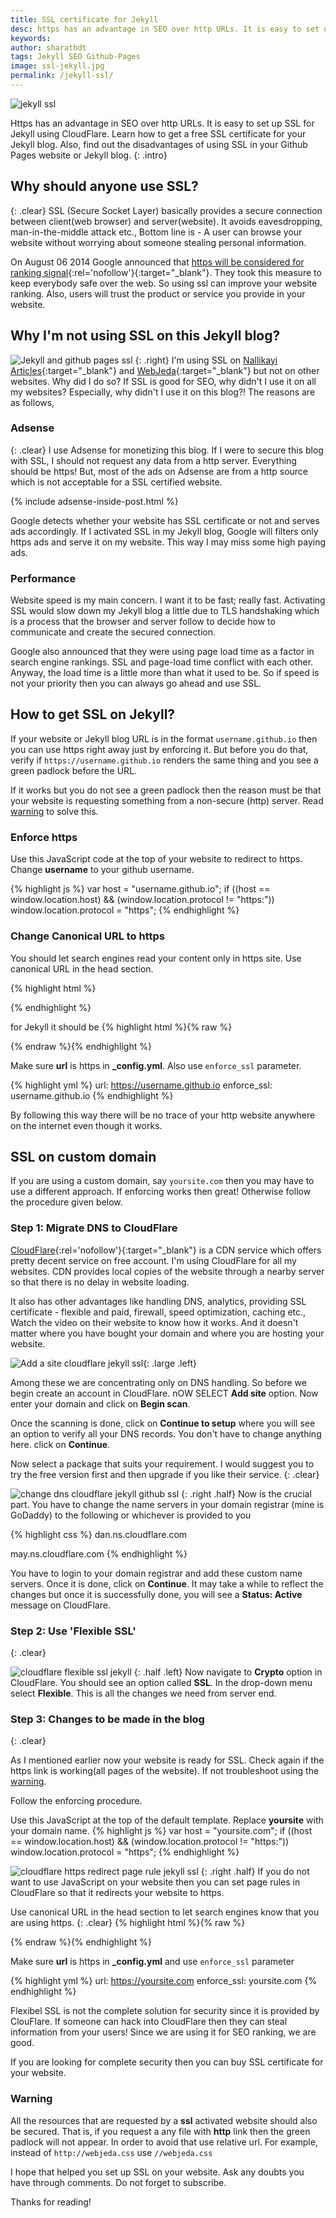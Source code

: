 ```yaml
---
title: SSL certificate for Jekyll
desc: https has an advantage in SEO over http URLs. It is easy to set up SSL for Jekyll using CloudFlare. Learn how to get a free SSL certificate for your Jekyll blog. Also, find out the disadvantages of using SSL in your website.
keywords: 
author: sharathdt
tags: Jekyll SEO Github-Pages 
image: ssl-jekyll.jpg
permalink: /jekyll-ssl/
---
```


<img alt="jekyll ssl" title="https jekyll" itemprop="thumbnailUrl" class="left half noborder" src="/thumbs/ssl-jekyll.jpg">

<i class="fa fa-quote-left fa-3x fa-pull-left fa-border"></i>Https has an advantage in SEO over http URLs. It is easy to set up SSL for Jekyll using CloudFlare. Learn how to get a free SSL certificate for your Jekyll blog. Also, find out the disadvantages of using SSL in your Github Pages website or Jekyll blog.
{: .intro}

## Why should anyone use SSL?
{: .clear}
SSL (Secure Socket Layer) basically provides a secure connection between client(web browser) and server(website). It avoids eavesdropping, man-in-the-middle attack etc., Bottom line is - A user can browse your website without worrying about someone stealing personal information.

On August 06 2014 Google announced that [https will be considered for ranking signal](https://webmasters.googleblog.com/2014/08/https-as-ranking-signal.html){:rel='nofollow'}{:target="_blank"}. They took this measure to keep everybody safe over the web. So using ssl can improve your website ranking. Also, users will trust the product or service you provide in your website.


## Why I'm not using SSL on this Jekyll blog?
![Jekyll and github pages ssl](/images/nallikayi-articles-github-pages-ssl.jpg)
{: .right}
I'm using SSL on [Nallikayi Articles](https://articles.nallikayi.com){:target="_blank"} and [WebJeda](https://webjeda.com){:target="_blank"} but not on other websites. Why did I do so? If SSL is good for SEO, why didn't I use it on all my websites? Especially, why didn't I use it on this blog?! The reasons are as follows,



### Adsense
{: .clear}
I use Adsense for monetizing this blog. If I were to secure this blog with SSL, I should not request any data from a http server. Everything should be https! But, most of the ads on Adsense are from a http source which is not acceptable for a SSL certified website.

{% include adsense-inside-post.html %}

Google detects whether your website has SSL certificate or not and serves ads accordingly. If I activated SSL in my Jekyll blog, Google will filters only https ads and serve it on my website. This way I may miss some high paying ads.

### Performance
Website speed is my main concern. I want it to be fast; really fast. Activating SSL would slow down my Jekyll blog a little due to TLS handshaking which is a process that the browser and server follow to decide how to communicate and create the secured connection.

Google also announced that they were using page load time as a factor in search engine rankings. SSL and page-load time conflict with each other. Anyway, the load time is a little more than what it used to be. So if speed is not your priority then you can always go ahead and use SSL.

## How to get SSL on Jekyll?

If your website or Jekyll blog URL is in the format ```username.github.io``` then you can use https right away just by enforcing it. But before you do that, verify if ```https://username.github.io``` renders the same thing and you see a green padlock before the URL.

If it works but you do not see a green padlock then the reason must be that your website is requesting something from a non-secure (http) server. Read [warning](#warning-1) to solve this.

### Enforce https
Use this JavaScript code at the top of your website to redirect to https. Change **username** to your github username.

{% highlight js %}
var host = "username.github.io";
if ((host == window.location.host) && (window.location.protocol != "https:"))
    window.location.protocol = "https";
{% endhighlight %}

### Change Canonical URL to https
You should let search engines read your content only in https site. Use canonical URL in the head section.

{% highlight html %}
<link rel="canonical" href="https://username.github.io" />
{% endhighlight %}

for Jekyll it should be 
{% highlight html %}{% raw %}
<link rel="canonical" href="{{ site.url }}{{ page.url }}" />
{% endraw %}{% endhighlight %}

Make sure **url** is https in **_config.yml**. Also use ```enforce_ssl``` parameter.

{% highlight yml %}
url: https://username.github.io
enforce_ssl: username.github.io
{% endhighlight %}

By following this way there will be no trace of your http website anywhere on the internet even though it works.

## SSL on custom domain
If you are using a custom domain, say ```yoursite.com``` then you may have to use a different approach. If enforcing works then great! Otherwise follow the procedure given below.

### Step 1: Migrate DNS to CloudFlare
[CloudFlare](https://www.cloudflare.com/){:rel='nofollow'}{:target="_blank"} is a CDN service which offers pretty decent service on free account. I'm using CloudFlare for all my websites. CDN provides local copies of the website through a nearby server so that there is no delay in website loading. 

It also has other advantages like handling DNS, analytics, providing SSL certificate - flexible and paid, firewall, speed optimization, caching etc., Watch the video on their website to know how it works. And it doesn't matter where you have bought your domain and where you are hosting your website.

![Add a site cloudflare jekyll ssl](/images/add-site-cloudflare-jekyll-ssl.jpg){: .large .left}

Among these we are concentrating only on DNS handling. So before we begin create an account in CloudFlare. nOW SELECT **Add site** option. Now enter your domain and click on **Begin scan**.

Once the scanning is done, click on **Continue to setup** where you will see an option to verify all your DNS records. You don't have to change anything here. click on **Continue**.

Now select a package that suits your requirement. I would suggest you to try the free version first and then upgrade if you like their service.
{: .clear}

![change dns cloudflare jekyll github ssl](/images/change-dns-cloudflare-jekyll-github-ssl.jpg)
{: .right .half}
Now is the crucial part. You have to change the name servers in your domain registrar (mine is GoDaddy) to the following or whichever is provided to you

{% highlight css %}
dan.ns.cloudflare.com

may.ns.cloudflare.com
{% endhighlight %}

You have to login to your domain registrar and add these custom name servers. Once it is done, click on **Continue**. It may take a while to reflect the changes but once it is successfully done, you will see a **Status: Active** message on CloudFlare.


### Step 2: Use 'Flexible SSL'
{: .clear}

![cloudflare flexible ssl jekyll](/images/cloudflare-flexible-ssl-jekyll.jpg)
{: .half .left}
Now navigate to **Crypto** option in CloudFlare. You should see an option called **SSL**. In the drop-down menu select **Flexible**. This is all the changes we need from server end.


### Step 3: Changes to be made in the blog
{: .clear}

As I mentioned earlier now your website is ready for SSL. Check again if the https link is working(all pages of the website). If not troubleshoot using the [warning](#warning-1).

Follow the enforcing procedure.

Use this JavaScript at the top of the default template. Replace **yoursite** with your domain name.
{% highlight js %}
var host = "yoursite.com";
if ((host == window.location.host) && (window.location.protocol != "https:"))
   window.location.protocol = "https";
{% endhighlight %}


![cloudflare https redirect page rule jekyll ssl](/images/cloudflare-https-redirect-page-rule-jekyll-ssl.jpg)
{: .right .half}
If you do not want to use JavaScript on your website then you can set page rules in CloudFlare so that it redirects your website to https.


Use canonical URL in the head section to let search engines know that you are using https. 
{: .clear}
{% highlight html %}{% raw %}
<link rel="canonical" href="{{ site.url }}{{ page.url }}" />
{% endraw %}{% endhighlight %}

Make sure **url** is https in **_config.yml** and use ```enforce_ssl``` parameter

{% highlight yml %}
url: https://yoursite.com
enforce_ssl: yoursite.com
{% endhighlight %}


Flexibel SSL is not the complete solution for security since it is provided by ClouFlare. If someone can hack into CloudFlare then they can steal information from your users! Since we are using it for SEO ranking, we are good.

If you are looking for complete security then you can buy SSL certificate for your website.

<div class="warning" id="warning-1">
<h3>Warning</h3>
<p>All the resources that are requested by a <strong>ssl</strong> activated website should also be secured. That is, if you request a any file with <strong>http</strong> link then the green padlock will not appear. In order to avoid that use relative url. For example, instead of <code>http://webjeda.css</code> use <code>//webjeda.css</code></p>
</div>

I hope that helped you set up SSL on your website. Ask any doubts you have through comments. Do not forget to subscribe.

Thanks for reading!